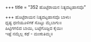 +++
title = "352 ಹೊಟ್ಟೆರಾಯನ ನಿತ್ಯದಟ್ಟಹಾಸವೊ"

+++
ಹೊಟ್ಟೆರಾಯನ ನಿತ್ಯದಟ್ಟಹಾಸವೊ ಬಾಳು।  
ಧೃಷ್ಟ ಧಣಿಯೂಳಿಗಕೆ ಸೊಟ್ಟು ಮೈಬಾಗು॥  
ಹಿಟ್ಟಿಗಗಲಿದ ಬಾಯಿ, ಬಟ್ಟೆಗೊಡ್ಡಿದ ಕೈಯಿ।  
ಇಷ್ಟೆ ನಮ್ಮೆಲ್ಲ ಕಥೆ - ಮಂಕುತಿಮ್ಮ॥  
